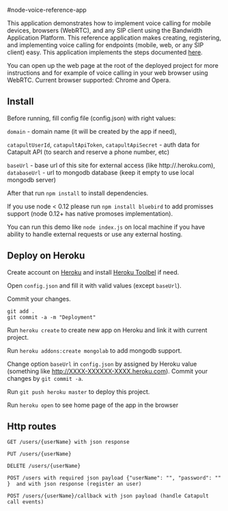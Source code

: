 #node-voice-reference-app

  This application demonstrates how to implement voice calling for mobile devices, browsers (WebRTC), and any SIP client using the Bandwidth
    Application Platform.
    This reference application makes creating, registering, and implementing voice calling for endpoints (mobile, web, or any SIP client) easy.
    This application implements the steps documented [here](http://ap.bandwidth.com/docs/how-to-guides/use-endpoints-make-receive-calls-sip-clients/).

You can open up the web page at the root of the deployed project for more instructions and for example of voice calling in your web browser using WebRTC.
Current browser supported: Chrome and Opera.

## Install
Before running, fill config file (config.json) with right values:

`domain` - domain name (it will be created by the app if need),

`catapultUserId`, `catapultApiToken`, `catapultApiSecret` - auth data for Catapult API (to search and reserve a phone number, etc)

`baseUrl` - base url of this site for external access (like http://<your-site>.heroku.com),
`databaseUrl` - url to mongodb database (keep it empty to use local mongodb server)

After that run `npm install`  to install dependencies.

If you use node < 0.12 please run `npm install bluebird` to add promisses support (node 0.12+ has native promoses implementation).

You can run this demo  like `node index.js` on local machine if you have ability to handle external requests or use any external hosting.

## Deploy on Heroku

Create account on [Heroku](https://www.heroku.com/) and install [Heroku Toolbel](https://devcenter.heroku.com/articles/getting-started-with-nodejs#set-up) if need.

Open `config.json` and fill it with valid values (except `baseUrl`).

Commit your changes.

```
git add .
git commit -a -m "Deployment"
```

Run `heroku create` to create new app on Heroku and link it with current project.

Run `heroku addons:create mongolab` to add mongodb support. 

Change option `baseUrl` in `config.json` by assigned by Heroku value (something like http://XXXX-XXXXXX-XXXX.heroku.com). Commit your changes by `git commit -a`. 

Run `git push heroku master` to deploy this project.

Run `heroku open` to see home page of the app in the browser


## Http routes

```
GET /users/{userName} with json response

PUT /users/{userName}

DELETE /users/{userName}

POST /users with required json payload {"userName": "", "password": "" }  and with json response (register an user)

POST /users/{userName}/callback with json payload (handle Catapult call events)
```
